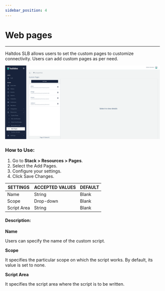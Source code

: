 ```yaml
---
sidebar_position: 4
---
```


# Web pages

---

Haltdos SLB allows users to set the custom pages to customize connectivity. Users can add custom pages as per need.

![webpages](/img/platform/webpages1.png)

### How to Use:

1. Go to **Stack > Resources  > Pages**.
2. Select the Add Pages.
3. Configure your settings. 
4. Click Save Changes.

| SETTINGS    | ACCEPTED VALUES | DEFAULT |
|-------------|-----------------|---------|
| Name        | String          | Blank   |
| Scope       | Drop-down       | Blank   |
| Script Area | String          | Blank   |

#### Description:

**Name**

Users can specify the name of the custom script.

**Scope**

It specifies the particular scope on which the script works. By default, its value is set to none.

**Script Area**

It specifies the script area where the script is to be written.
